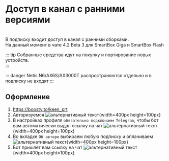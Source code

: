 # Доступ в канал с ранними версиями

<br/>
В подписку входит доступ в канал с ранними сборками.<br/>
На данный момент в чате 4.2 Beta 3 для SmartBox Giga и SmartBox Flash

::: tip Собранные средства идут на покупку и портирование новых устройств.<br/>
:::

::: danger Netis N6/AX6S/AX3000T распространяются отдельно и в подписку не входят 
:::

## Оформление

1. https://boosty.to/keen_prt
2. Авторизуемся
   ![альтернативный текст](/assets/images/wiki/helpful/boosty/2.png){width=400px height=100px}<br/>
3. В настройках профиля `обязательно подключаем Telegram`, чтобы бот вам автоматически выдал ссылку на чат
   ![альтернативный текст](/assets/images/wiki/helpful/boosty/3.png){width=400px height=100px}<br/>
4. Во вкладке `Об авторе` выбираем любую подписку и оплачиваем
   ![альтернативный текст](/assets/images/wiki/helpful/boosty/4.png){width=400px height=100px}<br/>
5. Бот пришлёт вам ссылку на чат
   ![альтернативный текст](/assets/images/wiki/helpful/boosty/5.png){width=400px height=100px}<br/>